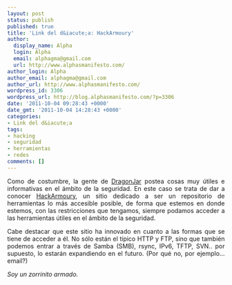 ```yaml
---
layout: post
status: publish
published: true
title: 'Link del d&iacute;a: HackArmoury'
author:
  display_name: Alpha
  login: Alpha
  email: alphagma@gmail.com
  url: http://www.alphasmanifesto.com/
author_login: Alpha
author_email: alphagma@gmail.com
author_url: http://www.alphasmanifesto.com/
wordpress_id: 3306
wordpress_url: http://blog.alphasmanifesto.com/?p=3306
date: '2011-10-04 09:28:43 +0000'
date_gmt: '2011-10-04 14:28:43 +0000'
categories:
- Link del d&iacute;a
tags:
- hacking
- seguridad
- herramientas
- redes
comments: []
---
```

<p style="text-align: justify;">Como de costumbre, la gente de <a href="http://www.dragonjar.org/hackarmoury-herramientas-de-seguridad-siempre-disponibles.xhtml">DragonJar</a> postea cosas muy &uacute;tiles e informativas en el &aacute;mbito de la seguridad. En este caso se trata de dar a conocer <a href="http://www.hackarmoury.com/">HackArmoury</a>, un sitio dedicado a ser un repositorio de herramientas lo m&aacute;s accesible posible, de forma que estemos en donde estemos, con las restricciones que tengamos, siempre podamos acceder a las herramientas &uacute;tiles en el &aacute;mbito de la seguridad.</p>
<p style="text-align: justify;">Cabe destacar que este sitio ha innovado en cuanto a las formas que se tiene de acceder a &eacute;l. No s&oacute;lo est&aacute;n el t&iacute;pico HTTP y FTP, sino que tambi&eacute;n podemos entrar a trav&eacute;s de Samba (SMB), rsync, IPv6, TFTP, SVN.. por supuesto, lo estar&aacute;n expandiendo en el futuro. (Por qu&eacute; no, por ejemplo... email?)</p>
<p style="text-align: justify;"><em>Soy un zorrinito armado.</em></p>

